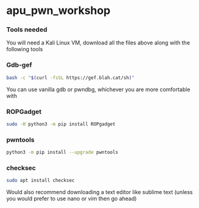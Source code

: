 # apu_pwn_workshop

### Tools needed

You will need a Kali Linux VM, download all the files above along with the following tools

### Gdb-gef

```sh
bash -c "$(curl -fsSL https://gef.blah.cat/sh)"
```

You can use vanilla gdb or pwndbg, whichever you are more comfortable with

### ROPGadget

```sh
sudo -H python3 -m pip install ROPgadget
```

### pwntools

```sh
python3 -m pip install --upgrade pwntools
```

### checksec

```sh
sudo apt install checksec
```

Would also recommend downloading a text editor like sublime text (unless you would prefer to use nano or vim then go ahead)
